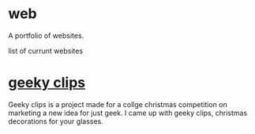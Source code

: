 # web
A portfolio of websites.

list of currunt websites

# <a href="https://coneastdev.github.io/web/geekyclips/">geeky clips</a>

Geeky clips is a project made for a collge christmas competition on marketing a new idea for just geek. I came up with geeky clips, christmas decorations for your glasses.
